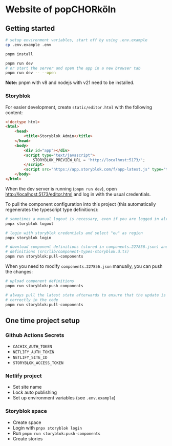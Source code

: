 # Website of popCHORköln

## Getting started

```sh
# setup environment variables, start off by using .env.example
cp .env.example .env

pnpm install

pnpm run dev
# or start the server and open the app in a new browser tab
pnpm run dev -- --open
```

**Note:** pnpm with v8 and nodejs with v21 need to be installed.

### Storyblok

For easier development, create `static/editor.html` with the following content:

```html
<!doctype html>
<html>
    <head>
        <title>Storyblok Admin</title>
    </head>
    <body>
        <div id="app"></div>
        <script type="text/javascript">
            STORYBLOK_PREVIEW_URL = 'http://localhost:5173/';
        </script>
        <script src="https://app.storyblok.com/f/app-latest.js" type="text/javascript"></script>
    </body>
</html>
```

When the dev server is running (`pnpm run dev`), open <http://localhost:5173/editor.html> and log in with the usual
credentials.

To pull the component configuration into this project (this automatically regenerates the typescript type definitions):

```sh
# sometimes a manual logout is necessary, even if you are logged in already
pnpx storyblok logout

# login with storyblok credentials and select "eu" as region
pnpx storyblok login

# download component definitions (stored in components.227856.json) and update ts
# definitions (src/lib/component-types-storyblok.d.ts)
pnpm run storyblok:pull-components
```

When you need to modify `components.227856.json` manually, you can push the changes:

```sh
# upload component definitions
pnpm run storyblok:push-components

# always pull the latest state afterwards to ensure that the update is reflected
# correctly in the code
pnpm run storyblok:pull-components
```

## One time project setup

### Github Actions Secrets

- `CACHIX_AUTH_TOKEN`
- `NETLIFY_AUTH_TOKEN`
- `NETLIFY_SITE_ID`
- `STORYBLOK_ACCESS_TOKEN`

### Netlify project

- Set site name
- Lock auto publishing
- Set up environment variables (see `.env.example`)

### Storyblok space

- Create space
- Login with `pnpx storyblok login`
- Run `pnpm run storyblok:push-components`
- Create stories
